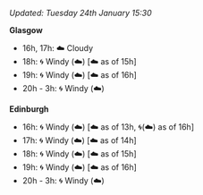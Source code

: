 *Updated: Tuesday 24th January 15:30*

**Glasgow**

* 16h, 17h: :cloud: Cloudy
* 18h: :cyclone: Windy (:cloud:) [:cloud: as of 15h]
* 19h: :cyclone: Windy (:cloud:) [:cloud: as of 16h]
* 20h - 3h: :cyclone: Windy (:cloud:)

**Edinburgh**

* 16h: :cyclone: Windy (:cloud:) [:cloud: as of 13h, :cyclone:(:cloud:) as of 16h]
* 17h: :cyclone: Windy (:cloud:) [:cloud: as of 14h]
* 18h: :cyclone: Windy (:cloud:) [:cloud: as of 15h]
* 19h: :cyclone: Windy (:cloud:) [:cloud: as of 16h]
* 20h - 3h: :cyclone: Windy (:cloud:)
